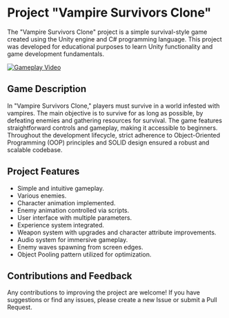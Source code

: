 # Project "Vampire Survivors Clone"

The "Vampire Survivors Clone" project is a simple survival-style game created using the Unity engine and C# programming language. This project was developed for educational purposes to learn Unity functionality and game development fundamentals. 

[![Gameplay Video]()](https://www.youtube.com/watch?v=J0vkCnlMN90)

## Game Description
In "Vampire Survivors Clone," players must survive in a world infested with vampires. The main objective is to survive for as long as possible, by defeating enemies and gathering resources for survival. The game features straightforward controls and gameplay, making it accessible to beginners. Throughout the development lifecycle, strict adherence to Object-Oriented Programming (OOP) principles and SOLID design ensured a robust and scalable codebase.

## Project Features
- Simple and intuitive gameplay.
- Various enemies.
- Character animation implemented.
- Enemy animation controlled via scripts.
- User interface with multiple parameters.
- Experience system integrated.
- Weapon system with upgrades and character attribute improvements.
- Audio system for immersive gameplay.
- Enemy waves spawning from screen edges.
- Object Pooling pattern utilized for optimization.

## Contributions and Feedback
Any contributions to improving the project are welcome! If you have suggestions or find any issues, please create a new Issue or submit a Pull Request.
